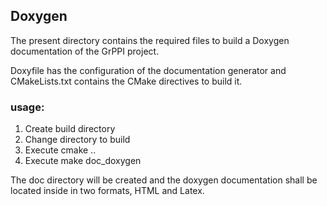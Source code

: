 ## Doxygen
The present directory contains the required files to build a Doxygen documentation of the GrPPI project. 

Doxyfile has the configuration of the documentation generator and CMakeLists.txt contains the CMake directives to build it.

### usage:

1. Create build directory
2. Change directory to build
3. Execute cmake ..
4. Execute make doc_doxygen

The doc directory will be created and the doxygen documentation shall be located inside in two formats, HTML and Latex.